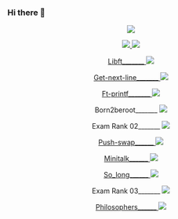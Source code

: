 ### Hi there 👋

<p align="center">
  <a href="https://profile.intra.42.fr/">
    <img src="https://badge42.vercel.app/api/v2/cl6oxvc8c00590gladwekzwof/stats?cursusId=21&coalitionId=undefined">
  </a> 
</p>

<p align="center">
  <a href="https://github.com/khovakim">
    <img src="https://github-readme-stats.vercel.app/api?username=khovakim&count_private=true&show_icons=true&theme=chartreuse-dark">
    <img src="https://github-readme-stats.vercel.app/api/top-langs/?username=khovakim&show_icons=true&locale=en&layout=compact&theme=chartreuse-dark">
  </a>
</p>





<p align="center">
  <a href="https://github.com/YEREVAN-42/Libft">
  Libft_______
    <img src="https://badge42.vercel.app/api/v2/cl6oxvc8c00590gladwekzwof/project/2527112">
  </a> 
</p>

<p align="center">
  <a href="https://github.com/YEREVAN-42/get_next_line">
  Get-next-line_______
    <img src="https://badge42.vercel.app/api/v2/cl6oxvc8c00590gladwekzwof/project/2544537">
  </a> 
</p>

<p align="center">
  <a href="https://github.com/YEREVAN-42/ft_printf-42">
  Ft-printf_______
    <img src="https://badge42.vercel.app/api/v2/cl6oxvc8c00590gladwekzwof/project/2549016">
  </a> 
</p>

<p align="center">
  <a>
  Born2beroot_______
    <img src="https://badge42.vercel.app/api/v2/cl6oxvc8c00590gladwekzwof/project/2560173">
  </a> 
</p>

<p align="center">
  <a>
  Exam Rank 02_______
    <img src="https://badge42.vercel.app/api/v2/cl6oxvc8c00590gladwekzwof/project/2568685">
  </a> 
</p>

<p align="center">
  <a href="https://github.com/YEREVAN-42/Push_Swap-42">
  Push-swap______
    <img src="https://badge42.vercel.app/api/v2/cl6oxvc8c00590gladwekzwof/project/2593484">
  </a> 
</p>

<p align="center">
  <a href="https://github.com/YEREVAN-42/Minitalk-42">
  Minitalk______
    <img src="https://badge42.vercel.app/api/v2/cl6oxvc8c00590gladwekzwof/project/2674895">
  </a> 
</p>

<p align="center">
  <a href="https://github.com/YEREVAN-42/So_long-42">
  So_long______
    <img src="https://badge42.vercel.app/api/v2/cl6oxvc8c00590gladwekzwof/project/2674895">
  </a> 
</p>

<p align="center">
  <a>
  Exam Rank 03_______
    <img src="https://badge42.vercel.app/api/v2/cl6oxvc8c00590gladwekzwof/project/2568685">
  </a> 
</p>

<p align="center">
  <a href="https://github.com/YEREVAN-42/Philosophers_42">
  Philosophers______
    <img src="https://badge42.vercel.app/api/v2/cl6oxvc8c00590gladwekzwof/project/2568685">
  </a> 
</p>

<!--
Here are some ideas to get you started:

- 🔭 I’m currently working on ...
- 🌱 I’m currently learning ...
- 👯 I’m looking to collaborate on ...
- 🤔 I’m looking for help with ...
- 💬 Ask me about ...
- 📫 How to reach me: ...
- 😄 Pronouns: ...
- ⚡ Fun fact: ...
-->
